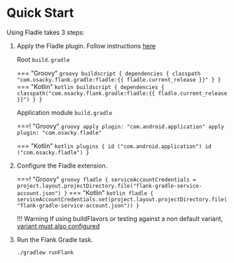 # Quick Start

Using Fladle takes 3 steps:

1. Apply the Fladle plugin. Follow instructions [here](https://plugins.gradle.org/plugin/com.osacky.fladle)

    Root `build.gradle`

    === "Groovy"
        ``` groovy
        buildscript {
          dependencies {
            classpath "com.osacky.flank.gradle:fladle:{{ fladle.current_release }}"
          }
        }
        ```
    === "Kotlin"
        ``` kotlin
        buildscript {
          dependencies {
            classpath("com.osacky.flank.gradle:fladle:{{ fladle.current_release }}")
          }
        }
        ```

    Application module `build.gradle`

    ===! "Groovy"
        ``` groovy
        apply plugin: "com.android.application"
        apply plugin: "com.osacky.fladle"
        ```

    === "Kotlin"
        ``` kotlin
        plugins {
            id ("com.android.application")
            id ("com.osacky.fladle")
        }
        ```

2. Configure the Fladle extension.

    ===! "Groovy"
        ``` groovy
        fladle {
            serviceAccountCredentials = project.layout.projectDirectory.file("flank-gradle-service-account.json")
        }
        ```
    === "Kotlin"
        ``` kotlin
        fladle {
            serviceAccountCredentials.set(project.layout.projectDirectory.file("flank-gradle-service-account.json"))
        }
        ```
        
    !!! Warning
        If using buildFlavors or testing against a non default variant, [variant must also configured](/fladle/configuration#variant)

3. Run the Flank Gradle task.
    ``` bash
    ./gradlew runFlank
    ```

